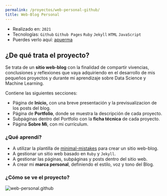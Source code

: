 ```yaml
---
permalink: /proyectos/web-personal-github/
title: Web-Blog Personal
---
```


* Realizado en: `2021`
* Tecnologías: `Github` `Github Pages` `Ruby` `Jekyll` `HTML` `JavaScript`
* Puerdes verlo aquí: [apuerma](https://apuerma.github.io)

## ¿De qué trata el proyecto?

Se trata de un **sitio web-blog** con la finalidad de compartir vivencias, conclusiones y reflexiones que vaya adquiriendo en el desarrollo de mis pequeños proyectos y durante mi aprendizaje sobre Data Science y Machine Learning. 

Contiene las siguientes secciones:

- Página de **Inicio,** con una breve presentación y la previsualizacion de los posts del blog.
- Página de **Portfolio**, donde se muestra la descripción de cada proyecto.
- Subpáginas dentro del Portfolio con la **ficha técnica** de cada proyecto.
- Página **Sobre Mi**, con mi currículum.

### ¿Qué aprendí?

- A utilizar la plantilla de [minimal-mistakes](https://https://github.com/mmistakes/minimal-mistakes) para crear un sitio web-blog.
- A gestionar un sitio web basado en `Ruby` y `Jekyll`.
- A gestionar las páginas, subpáginas y posts dentro del sitio web.
- A crear mi **marca personal**, definiendo el estilo, voz y tono del Blog.

### ¿Cómo se ve el proyecto?

![web-personal.github](../images/web-personal-github.png)
